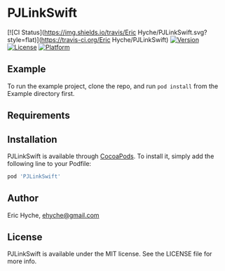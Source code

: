 # PJLinkSwift

[![CI Status](https://img.shields.io/travis/Eric Hyche/PJLinkSwift.svg?style=flat)](https://travis-ci.org/Eric Hyche/PJLinkSwift)
[![Version](https://img.shields.io/cocoapods/v/PJLinkSwift.svg?style=flat)](https://cocoapods.org/pods/PJLinkSwift)
[![License](https://img.shields.io/cocoapods/l/PJLinkSwift.svg?style=flat)](https://cocoapods.org/pods/PJLinkSwift)
[![Platform](https://img.shields.io/cocoapods/p/PJLinkSwift.svg?style=flat)](https://cocoapods.org/pods/PJLinkSwift)

## Example

To run the example project, clone the repo, and run `pod install` from the Example directory first.

## Requirements

## Installation

PJLinkSwift is available through [CocoaPods](https://cocoapods.org). To install
it, simply add the following line to your Podfile:

```ruby
pod 'PJLinkSwift'
```

## Author

Eric Hyche, ehyche@gmail.com

## License

PJLinkSwift is available under the MIT license. See the LICENSE file for more info.
